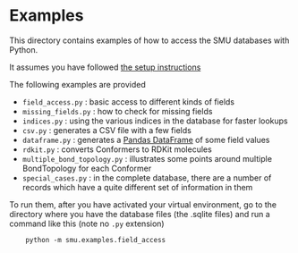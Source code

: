 # Examples

This directory contains examples of how to access the SMU databases with Python.

It assumes you have followed [the setup instructions](../README.md)

The following examples are provided
- `field_access.py` : basic access to different kinds of fields
- `missing_fields.py` : how to check for missing fields
- `indices.py` : using the various indices in the database for faster lookups
- `csv.py` : generates a CSV file with a few fields
- `dataframe.py` : generates a [Pandas DataFrame](https://pandas.pydata.org/docs/reference/api/pandas.DataFrame.html) of some field values
- `rdkit.py` : converts Conformers to RDKit molecules
- `multiple_bond_topology.py` : illustrates some points around multiple BondTopology for each Conformer
- `special_cases.py` : in the complete database, there are a number of records which have a quite different set of information in them

To run them, after you have activated your virtual environment, go to the directory where you have the database files (the .sqlite files) and run a command like this (note no `.py` extension)

        python -m smu.examples.field_access